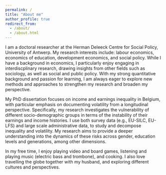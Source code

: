 ```yaml
---
permalink: /
title: "About me"
author_profile: true
redirect_from: 
  - /about/
  - /about.html
---
```

I am a doctoral researcher at the Herman Deleeck Centre for Social Policy, University of Antwerp. My research interests include: labour economics, economics of education, development economics, and social policy. While I have a background in economics, I particularly enjoy engaging in interdiscplinary research, drawing insights from other fields such as sociology, as well as social and public policy. With my strong quantitative background and passion for learning, I am always eager to explore new methods and approaches to strengthen my research and broaden my perspective. 

My PhD dissertation focuses on income and earnings inequality in Belgium, with particular emphasis on documenting volatility from a longitudinal perspective. Specifically, my research investigates the vulnerability of different socio-demographic groups in terms of the instability of their earnings and income histories. I use both survey data (e.g., EU-SILC, EU-LFS) and large scale administrative data, to study and decompose inequality and volatility. My research aims to provide a deeper understanding into the dynamics of these risks across gender, education levels and generations, among other dimensions. 

In my free time, I enjoy playing video and board games, listening and playing music (electric bass and trombone), and cooking. I also love travelling the globe together with my husband, and exploring different cultures and perspectives. 

